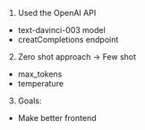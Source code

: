 1. Used the OpenAI API

- text-davinci-003 model
- creatCompletions endpoint

2. Zero shot approach -> Few shot

- max_tokens
- temperature

3. Goals:

- Make better frontend
